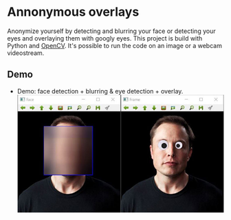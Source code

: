 # Annonymous overlays
Anonymize yourself by detecting and blurring your face or detecting your eyes and overlaying them with googly eyes. This project is build with Python and [OpenCV](https://opencv.org/).
It's possible to run the code on an image or a webcam videostream.

## Demo
- Demo: face detection + blurring & eye detection + overlay.
![Demo annonymous overlays](demo/anonymous.jpg)

